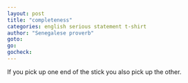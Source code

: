 ```yaml
---
layout: post
title: "completeness"
categories: english serious statement t-shirt
author: "Senegalese proverb"
goto:
go:
gocheck:
---
```

If you pick up one end of the stick you also pick up the other.
